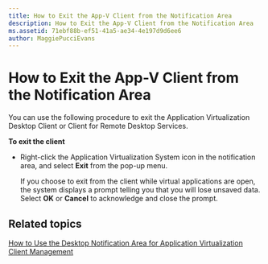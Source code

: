 ```yaml
---
title: How to Exit the App-V Client from the Notification Area
description: How to Exit the App-V Client from the Notification Area
ms.assetid: 71ebf88b-ef51-41a5-ae34-4e197d9d6ee6
author: MaggiePucciEvans
---
```


# How to Exit the App-V Client from the Notification Area


You can use the following procedure to exit the Application Virtualization Desktop Client or Client for Remote Desktop Services.

**To exit the client**

-   Right-click the Application Virtualization System icon in the notification area, and select **Exit** from the pop-up menu.

    If you choose to exit from the client while virtual applications are open, the system displays a prompt telling you that you will lose unsaved data. Select **OK** or **Cancel** to acknowledge and close the prompt.

## Related topics


[How to Use the Desktop Notification Area for Application Virtualization Client Management](how-to-use-the-desktop-notification-area-for-application-virtualization-client-management.md)

 

 





